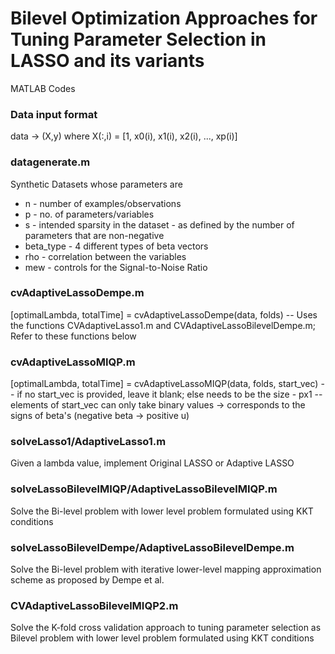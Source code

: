 # Bilevel Optimization Approaches for Tuning Parameter Selection in LASSO and its variants

MATLAB Codes 

### Data input format
data -> (X,y) where X(:,i) = [1, x0(i), x1(i), x2(i), ..., xp(i)]

### datagenerate.m
Synthetic Datasets whose parameters are
- n - number of examples/observations
- p - no. of parameters/variables
- s - intended sparsity in the dataset - as defined by the number of parameters that are non-negative
- beta_type - 4 different types of beta vectors
- rho - correlation between the variables
- mew - controls for the Signal-to-Noise Ratio

### cvAdaptiveLassoDempe.m
[optimalLambda, totalTime] = cvAdaptiveLassoDempe(data, folds)
-- Uses the functions CVAdaptiveLasso1.m and CVAdaptiveLassoBilevelDempe.m; Refer to these functions below

### cvAdaptiveLassoMIQP.m
[optimalLambda, totalTime] = cvAdaptiveLassoMIQP(data, folds, start_vec)
-- if no start_vec is provided, leave it blank; else needs to be the size - px1
-- elements of start_vec can only take binary values -> corresponds to the signs of beta's (negative beta -> positive u)

### solveLasso1/AdaptiveLasso1.m
Given a lambda value, implement Original LASSO or Adaptive LASSO

### solveLassoBilevelMIQP/AdaptiveLassoBilevelMIQP.m
Solve the Bi-level problem with lower level problem formulated using KKT conditions

### solveLassoBilevelDempe/AdaptiveLassoBilevelDempe.m
Solve the Bi-level problem with iterative lower-level mapping approximation scheme as proposed by Dempe et al.

### CVAdaptiveLassoBilevelMIQP2.m
Solve the K-fold cross validation approach to tuning parameter selection as Bilevel problem 
with lower level problem formulated using KKT conditions
